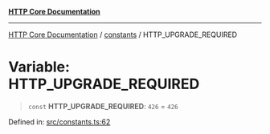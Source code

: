 [**HTTP Core Documentation**](../../README.md)

***

[HTTP Core Documentation](../../README.md) / [constants](../README.md) / HTTP\_UPGRADE\_REQUIRED

# Variable: HTTP\_UPGRADE\_REQUIRED

> `const` **HTTP\_UPGRADE\_REQUIRED**: `426` = `426`

Defined in: [src/constants.ts:62](https://github.com/stonemjs/http-core/blob/38177eda1505fdb30323b11ec31ef2a0f0840267/src/constants.ts#L62)
